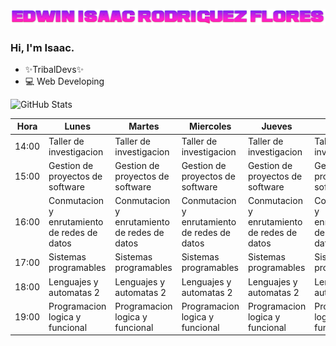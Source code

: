 ![Nombre](https://raw.githubusercontent.com/IsaacRFx/cierre-tema3/main/imagen/ISAAC.png)
### Hi, I'm Isaac.

- ✨TribalDevs✨
- 💻 Web Developing

![GitHub Stats](https://github-readme-stats.vercel.app/api?username=isaacrfx&theme=radical&show_icons=true&count_private=true)

| Hora  | Lunes                                        | Martes                                       | Miercoles                                    | Jueves                                       | Viernes                                      |
|-------|----------------------------------------------|----------------------------------------------|----------------------------------------------|----------------------------------------------|----------------------------------------------|
| 14:00 | Taller de investigacion                      | Taller de investigacion                      | Taller de investigacion                      | Taller de investigacion                      | Taller de investigacion                      |
| 15:00 | Gestion de proyectos de software             | Gestion de proyectos de software             | Gestion de proyectos de software             | Gestion de proyectos de software             | Gestion de proyectos de software             |
| 16:00 | Conmutacion y enrutamiento de redes de datos | Conmutacion y enrutamiento de redes de datos | Conmutacion y enrutamiento de redes de datos | Conmutacion y enrutamiento de redes de datos | Conmutacion y enrutamiento de redes de datos |
| 17:00 | Sistemas programables                        | Sistemas programables                        | Sistemas programables                        | Sistemas programables                        | Sistemas programables                        |
| 18:00 | Lenguajes y automatas 2                      | Lenguajes y automatas 2                      | Lenguajes y automatas 2                      | Lenguajes y automatas 2                      | Lenguajes y automatas 2                      |
| 19:00 | Programacion logica y funcional              | Programacion logica y funcional              | Programacion logica y funcional              | Programacion logica y funcional              | Programacion logica y funcional              |
